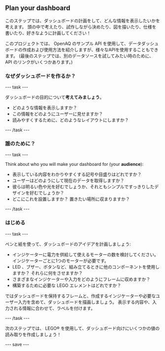 ## Plan your dashboard

このステップでは、ダッシュボードの計画をして、どんな情報を表示したいかを考えます。 頭の中で考えたり、試作しながら決めたり、図を描いたり、仕様を書いたり、好きなように計画してください！

このプロジェクトでは、 OpenAQ のサンプル API を使用して、データダッシュボードの作成および使用方法を紹介しますが、様々なAPIを使用することもできます。 (最後のステップでは、別のデータソースを試してみたい時のために、 API のリンクがいくつかあります。)

### なぜダッシュボードを作るか？

--- task ---

ダッシュボードの目的について**考えてみましょう**。

+ どのような情報を表示しますか？
+ この情報をどのようにユーザーに見せますか？
+ 読みやすくするために、どのようなレイアウトにしますか？


--- /task ---

### 誰のために？

--- task ---

Think about who you will make your dashboard for (your **audience**):

+ 表示している内容をわかりやすくする記号や目盛りはどれですか？
+ ユーザーはどのようにして現在のデータを取得しますか？
+ 彼らは明るい色や光を好むでしょうか、それともシンプルですっきりしたデザインを好むでしょうか？
+ どこにこれを設置しますか？ 置きたい場所に収まりますか？

--- /task ---

### はじめる

--- task ---

ペンと紙を使って、ダッシュボードのアイデアを計画しましょう:

+ インジケーターに電力を供給して使えるモーターの数を検討してください。インジケーターごとに1つのモーターが必要です。
+ LED 、ブザー、ボタンなど、組み立てるときに他のコンポーネントを使用しますか？ それらに何をさせますか？
+ さまざまなインジケーターや入力をどのようにフレームに収めますか？
+ 構築するために必要な LEGO エレメントはどれですか？

ではダッシュボードを保持するフレームと、作成するインジケーターや必要なユーザー入力を含めて、ダッシュボードを描画しましょう。 表示する内容や、入力される情報に合わせて、ラベルを付けます。

--- /task ---

次のステップでは、 LEGO® を使用して、ダッシュボード向けにいくつかの値の読み取りを作成しましょう！


--- save ---
